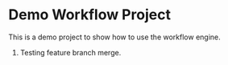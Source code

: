 ﻿# Demo Workflow Project 

This is a demo project to show how to use the workflow engine. 


1. Testing feature branch merge.
